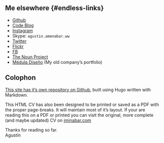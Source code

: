 ---
---

  <div class="section grouped-lists"><div class="list-group">

## Me elsewhere {#endless-links}

-   [Github](https://github.com/baamenabar)
-   [Code Blog](https://code.medula.cl)
-   [Instagram](https://www.instagram.com/baamenabar/)
-   Skype: `agustin.amenabar.ww`
-   [Twitter](https://twitter.com/ImINaBAR)
-   [Flickr](https://www.flickr.com/photos/39820277@N05/)
-   [FB](https://www.facebook.com/agustin.amenabar)
-   [The Noun Project](https://thenounproject.com/agustin.amenabar/)
-   [Médula Diseño](http://medula.cl) (My old company’s portfolio)

  </div><div class="list-group">

## Colophon

[This site has it’s own repository on Github](https://github.com/baamenabar/cv), built using
Hugo written with Markdown.

This HTML CV has also been designed to be printed or saved as a PDF with the proper page-breaks. It will maintain most of it’s layout. If your are reading this on a <span class="caps">PDF</span> or printed you can visit the original, more complete (and maybe updated) CV on [iminabar.com](http://iminabar.com/)

Thanks for reading so far.  
Agustín

</div></div>
